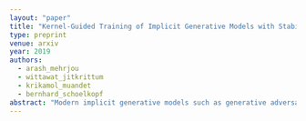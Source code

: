 ```yaml
---
layout: "paper"
title: "Kernel-Guided Training of Implicit Generative Models with Stability Guarantees"
type: preprint
venue: arxiv
year: 2019
authors:
  - arash_mehrjou
  - wittawat_jitkrittum
  - krikamol_muandet
  - bernhard_schoelkopf
abstract: "Modern implicit generative models such as generative adversarial networks (GANs) are generally known to suffer from issues such as instability, uninterpretability, and difficulty in assessing their performance. If we see these implicit models as dynamical systems, some of these issues are caused by being unable to control their behavior in a meaningful way during the course of training. In this work, we propose a theoretically grounded method to guide the training trajectories of GANs by augmenting the GAN's loss function with a kernel-based regularization term that controls local and global discrepancies between the model and true distributions. This control signal allows us to inject prior knowledge into the model. We provide theoretical guarantees on the stability of the resulting dynamical system and demonstrate different aspects of it via a wide range of experiments."
---
```

